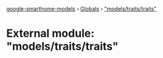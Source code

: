 [google-smarthome-models](../README.md) › [Globals](../globals.md) › ["models/traits/traits"](_models_traits_traits_.md)

# External module: "models/traits/traits"


